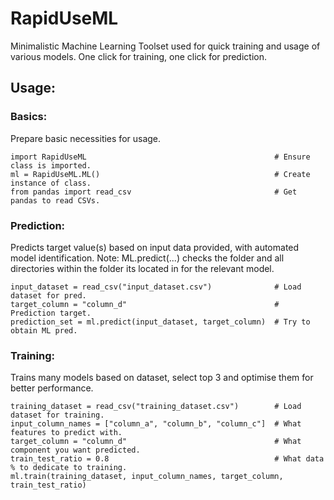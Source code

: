 # RapidUseML

Minimalistic Machine Learning Toolset used for quick training and usage of various models. 
One click for training, one click for prediction.


## Usage:

### Basics:

Prepare basic necessities for usage.

```
import RapidUseML                                          # Ensure class is imported.
ml = RapidUseML.ML()                                       # Create instance of class.
from pandas import read_csv                                # Get pandas to read CSVs.
```


### Prediction:

Predicts target value(s) based on input data provided, with automated model identification.
Note: ML.predict(...) checks the folder and all directories within the folder its located in for the relevant model. 

```
input_dataset = read_csv("input_dataset.csv")              # Load dataset for pred.
target_column = "column_d"                                 # Prediction target.
prediction_set = ml.predict(input_dataset, target_column)  # Try to obtain ML pred.
```

### Training:

Trains many models based on dataset, select top 3 and optimise them for better performance.

```
training_dataset = read_csv("training_dataset.csv")        # Load dataset for training.
input_column_names = ["column_a", "column_b", "column_c"]  # What features to predict with.
target_column = "column_d"                                 # What component you want predicted.
train_test_ratio = 0.8                                     # What data % to dedicate to training.
ml.train(training_dataset, input_column_names, target_column, train_test_ratio)
```
